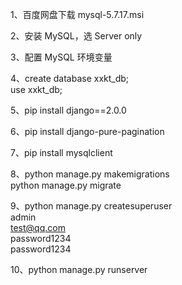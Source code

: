 
1、百度网盘下载 mysql-5.7.17.msi  

2、安装 MySQL，选 Server only  

3、配置 MySQL 环境变量  

4、create database xxkt_db;  
use xxkt_db;  

5、pip install django==2.0.0  

6、pip install django-pure-pagination  

7、pip install mysqlclient  

8、python manage.py makemigrations  
python manage.py migrate  

9、python manage.py createsuperuser  
admin  
test@qq.com  
password1234  
password1234  

10、python manage.py runserver  

